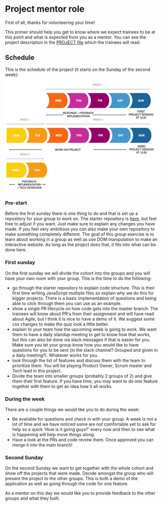# Project mentor role

First of all, thanks for volunteering your time! 

This primer should help you get to know where we expect trainees to be at this point and what is expected from you as a mentor. You can see the project description in the [PROJECT file](./PROJECT.md) which the trainees will read.

## Schedule
This is the schedule of the project (it starts on the Sunday of the second week):

![Weekflow](assets/project-weeks.png)

### Pre-start
Before the first sunday there is one thing to do and that is set up a repository for your group to work on. The starter repository is [here](https://github.com/HackYourFuture/browser-quiz-project-starter), but feel free to adjust if you want. Just make sure to explain any changes you have made. If you feel very ambitious you can also make your own repository to make something completely different. The goal of this group exercise is to learn about working in a group as well as use DOM manipulation to make an interactive website. As long as the project does that, it fits into what can be done here.

### First sunday
On the first sunday we will divide the cohort into the groups and you will have your own room with your group. This is the time to do the following:

- go through the starter repository to explain code structure. This is their first time writing JavaScript multiple files so explain why we do this for bigger projects. There is a basic implementation of questions and being able to click through them you can use as an example.
- show a single PR lifecycle on how code gets into the master branch. The trainees will know about PR's from their assignment and will have read about Agile, but I think it is nice to have a demo of it. We suggest some css changes to make the quiz look a little better.
- explain to your team how the upcoming week is going to work. We want them to have a daily standup meeting to get to know how that works, but this can also be done via slack messages if that is easier for you. Make sure you let your group know how you would like to have questions for you to be sent (in the slack channel? Grouped and given in a daily meeting?). Whatever works for you.
- look through the list of features and discuss them with the team to prioritize them. You will be playing Product Owner, Scrum master and Tech lead in this project.
- Divide the team into smaller groups (probably 2 groups of 2) and give them their first feature. If you have time, you may want to do one feature together with them to get an idea how it all works.

### During the week
There are a couple things we would like you to do during the week:

- Be available for questions and check in with your group. A week is not a lot of time and we have noticed some are not comfortable yet to ask for help so a quick 'How is it going guys?' every now and then to see what is happening will help move things along.
- Have a look at the PRs and code review them. Once approved you can merge it into the main branch!

### Second Sunday
On the second Sunday we want to get together with the whole cohort and show off the projects that were made. Decide amongst the group who will present the project to the other groups. This is both a demo of the application as well as going through the code for one feature.

As a mentor on this day we would like you to provide feedback to the other groups and what they built.
